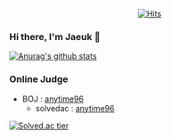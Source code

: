 <div align=center>
 
 [![Hits](https://hits.seeyoufarm.com/api/count/incr/badge.svg?url=https%3A%2F%2Fgithub.com%2FJaeUkas%2Fhit-counter&count_bg=%2379C83D&title_bg=%23555555&icon=&icon_color=%23E7E7E7&title=hits&edge_flat=false)](https://hits.seeyoufarm.com)
 
</div>

### Hi there, I'm Jaeuk 👋
[![Anurag's github stats](https://github-readme-stats.vercel.app/api?username=JaeUkas&show_icons=true&hide=issues&count_private=true&include_all_commits=true)](https://github.com/anuraghazra/github-readme-stats)

### Online Judge
* BOJ :  [anytime96](https://www.acmicpc.net/user/anytime96)
  * solvedac : [anytime96](https://solved.ac/profile/anytime96)
  
[![Solved.ac
tier](http://mazassumnida.wtf/api/generate_badge?boj=anytime96)](https://solved.ac/anytime96)

<!--
**JaeUkas/JaeUkas** is a ✨ _special_ ✨ repository because its `README.md` (this file) appears on your GitHub profile.

Here are some ideas to get you started:

- 🔭 I’m currently working on ...
- 🌱 I’m currently learning ...
- 👯 I’m looking to collaborate on ...
- 🤔 I’m looking for help with ...
- 💬 Ask me about ...
- 📫 How to reach me: ...
- 😄 Pronouns: ...
- ⚡ Fun fact: ...
-->
